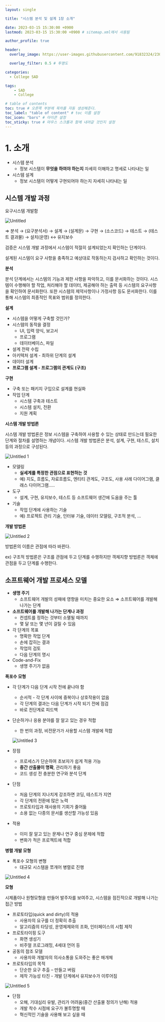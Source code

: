 ```yaml
---
layout: single

title: "시스템 분석 및 설계 1장 소개"

date: 2023-03-15 15:30:00 +0900
lastmod: 2023-03-15 15:30:00 +0900 # sitemap.xml에서 사용됨

author_profile: true

header:
  overlay_image: https://user-images.githubusercontent.com/91832324/230345973-4e85e88e-23c2-4b79-82d9-c7b780584f6b.jpg

  overlay_filter: 0.5 # 투명도

categories: 
  - College SAD

tags: 
    - SAD
    - College

# table of contents
toc: true # 오른쪽 부분에 목차를 자동 생성해준다.
toc_label: "table of content" # toc 이름 설정
toc_icon: "bars" # 아이콘 설정
toc_sticky: true # 마우스 스크롤과 함께 내려갈 것인지 설정
---
```

# 1. 소개

- 시스템 분석
    - 정보 시스템이 **무엇을 하여야 하는지** 자세히 이해하고 명세로 나타내는 일
- 시스템 설계
    - 정보 시스템이 어떻게 구현되어야 하는지 자세히 나타내는 일

## 시스템 개발 과정

요구시스템 개발함

![Untitled](https://user-images.githubusercontent.com/91832324/230346992-b24d6ae0-6530-465e-bd31-79b22135ca7f.png)


⇒ 분석 → (요구분석서) → 설계 → (설계문) → 구현 → (소스코드) → 테스트 → (테스트 결과물) → 설치(운영) ↔ 유지보수

검증은 시스템 개발 과정에서 시스템이 적절히 설계되었는지 확인하는 단계이다.

설계된 시스템이 요구 사항을 충족하고 예상대로 작동하는지 검사하고 확인하는 것이다.

**분석**

분석 단계에서는 시스템의 기능과 제한 사항을 파악하고, 이를 문서화하는 것이다. 시스템이 수행해야 할 작업, 처리해야 할 데이터, 제공해야 하는 출력 등 시스템의 요구사항을 확인하여 문서화한다. 또한 시스템의 제약사항이나 가정사항 등도 문서화한다. 이를 통해 시스템의 최종적인 목표와 범위를 정의한다.

**설계**

- 시스템을 어떻게 구축할 것인가?
- 시스템의 동작을 결정
    - UI, 입력 양식, 보고서
    - 프로그램
    - 데이터베이스, 파일
- 설계 전략 수립
- 아키텍처 설계 - 최하위 단계의 설계
- 데이터 설계
- **프로그램 설계 - 프로그램의 관계도 (구조)**

**구현**

- 구축 또는 패키지 구입으로 설계를 현실화
- 작업 단계
    - 시스템 구축과 테스트
    - 시스템 설치, 전환
    - 지원 계획

**시스템 개발 방법론**

시스템 개발 방법론은 정보 시스템을 구축하여 사용할 수 있는 상태로 만드는데 필요한 단계와 절차를 설명하는 개념이다. 시스템 개발 방법론은 분석, 설계, 구현, 테스트, 설치 등의 과정으로 구성된다.

![Untitled 1](https://user-images.githubusercontent.com/91832324/230347226-e7da3827-ca86-410a-b08e-94bb3ed45375.png)

- 모델링
    - **실세계를 특정한 관점으로 표현하는 것**
    - 예) 지도, 흐름도, 자료흐름도, 엔티티 관계도, 구조도, 사용 사례 다이어그램, 클래스 다이어그램…..
- 도구
    - 설계, 구현, 유지보수, 테스트 등 소프트웨어 생간에 도움을 주는 툴
- 기술
    - 작업 단계에 사용하는 기술
    - 예) 프로젝트 관리 기술, 인터뷰 기술, 데이터 모델링, 구조적 분석, …

**개발 방법론**

![Untitled 2](https://user-images.githubusercontent.com/91832324/230347227-ec925a4f-88b3-4df9-bee8-2ba75be382c4.png)

방법론의 이름은 관점에 따라 바뀐다.

ex) 구조적 방법론은 구조를 관점에 두고 단계를 수행하지만
객체지향 방법론은 객체에 관점을 두고 단계를 수행한다.

## 소프트웨어 개발 프로세스 모델

- **생명 주기**
    - 소프트웨어 개발의 성패에 영향을 미치는 중요한 요소
    ⇒ 소프트웨어를 개발해 나가는 단계
- **소프트웨어를 개발해 나가는 단계나 과정**
    - 컨셉트를 정하는 것부터 소멸될 때까지
    - 몇 달 또는 몇 년이 걸릴 수 있음
- 각 단계의 목표
    - 명확한 작업 단계
    - 손에 잡히는 결과
    - 작업의 검토
    - 다음 단계의 명시
- Code-and-Fix
    - 생명 주기가 없음

**폭포수 모형**

- 각 단계가 다음 단계 시작 전에 끝나야 함
    - 순서적 - 각 단계 사이에 중복이나 상호작용이 없음
    - 각 단계의 결과는 다음 단계가 시작 되기 전에 점검
    - 바로 전단계로 피드백
- 단순하거나 응용 분야를 잘 알고 있는 경우 적합
    - 한 번의 과정, 비전문가가 사용할 시스템 개발에 적합
    
    ![Untitled 3](https://user-images.githubusercontent.com/91832324/230347230-5e00f0c5-41b8-4cef-9a94-fe249ac42630.png)

    
- 장점
    - 프로세스가 단순하여 초보자가 쉽게 적용 가능
    - **중간 산출물이 명확**, 관리하기 좋음
    - 코드 생성 전 충분한 연구와 분석 단계
- 단점
    - 처음 단계의 지나치게 강조하면 코딩, 테스트가 지연
    - 각 단계의 전환에 많은 노력
    - 프로토타입과 재사용의 기회가 줄어듦
    - 소용 없는 다종의 문서를 생산할 가능성 있음
- 적용
    - 이미 잘 알고 있는 문제나 연구 중심 문제에 적합
    - 변화가 적은 프로젝트에 적합

**병렬 개발 모형**

- 폭포수 모형의 변형
    - 대규모 시스템을 쪼개어 병렬로 진행

![Untitled 4](https://user-images.githubusercontent.com/91832324/230347219-205cf383-bbfd-40d3-93f6-ac28f6eaea2b.png)

**모형**

시제품이나 원형모형을 만들어 발주자를 보여주고, 시스템을 점진적으로 개발해 나가는 접근 방법

- 프로토타입(quick and dirty)의 적용
    - 사용자의 요구를 더 정확히 추출
    - 알고리즘의 타당성, 운영체제와의 조화, 인터페이스의 시험 제작
- 프로토타이핑 도구
    - 화면 생성기
    - 비주얼 프로그래밍, 4세대 언어 등
- 공동의 참조 모델
    - 사용자와 개발자의 의사소통을 도와주는 좋은 매개체
- 프로토타입의 목적
    - 단순한 요구 추출 – 만들고 버림
    - 제작 가능성 타진 - 개발 단계에서 유지보수가 이루어짐

![Untitled 5](https://user-images.githubusercontent.com/91832324/230347221-a06995ac-e2b3-4a38-832b-f7bd687203ec.png)

- 단점
    - 오해, 기대심리 유발, 관리가 어려움(중간 산출물 정의가 난해)
    적용
    - 개발 착수 시점에 요구가 불투명할 때
    - 혁신적인 기술을 사용해 보고 싶을 때